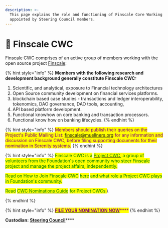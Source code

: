```yaml
---
description: >-
  This page explains the role and functioning of Finscale Core Working Group,
  appointed by Steering Council members.
---
```


# 🏧 Finscale CWC

Finscale CWC comprises of an active group of members working with the open source project [Finscale](https://finscale.org):

{% hint style="info" %}
**Members with the following research and development background generally constitute Finscale CWC:**&#x20;

1. Scientific, and analytical, exposure to Financial technology architectures
2. Open Source community development on financial services platforms.
3. blockchain based case studies - transactions and ledger interoperability, tokenomics, DAO governance, DAO tools, accounting,&#x20;
4. API based platform development.
5. Functional knowhow on core banking and transaction processors.
6. Functional know how on banking lifecycles.
{% endhint %}

{% hint style="info" %}
<mark style="color:purple;">Members should publish their queries on the Project's Public Mailing List: finscale@muellners.org for any information and discussion on Finscale CWC, before filing supporting documents for their nomination in Serenity systems.</mark>
{% endhint %}

{% hint style="info" %}
<mark style="color:green;">Finscale CWC is a</mark> [<mark style="color:green;">Project CWC</mark>](../core-working-committee/project-cwcs.md)<mark style="color:green;">, a group of volunteers from the Foundation's open community who steer Finscale project and manage the project affairs, independently.</mark>&#x20;

<mark style="color:green;">Read on How to Join Finscale CWC</mark> [<mark style="color:green;">here</mark>](../core-working-committee/project-cwcs.md) <mark style="color:green;">and what role a Project CWC plays in Foundation's community.</mark>

<mark style="color:green;">Read</mark> [<mark style="color:green;">CWC Nominations Guide</mark>](../core-working-committee/cwc-nominations-guide.md) <mark style="color:green;">for Project CWCs.</mark>\

{% endhint %}

{% hint style="info" %}
[<mark style="color:purple;">**FILE YOUR NOMINATION NOW**</mark>](https://share.hsforms.com/1o5rrkcr3SIuK3qtBiL\_NQQ3xaqh)<mark style="color:purple;">****</mark>
{% endhint %}

**Custodian:** [**Steering Council**](./)****




